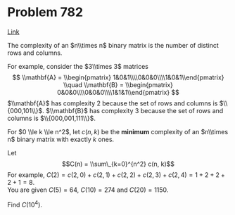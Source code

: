 # Problem 782

[Link](https://projecteuler.net/problem=782)

The complexity of an $n\\times n$ binary matrix is the number of distinct rows and columns.

For example, consider the $3\\times 3$ matrices $$ \\mathbf{A} = \\begin{pmatrix} 1&0&1\\\\0&0&0\\\\1&0&1\\end{pmatrix} \\quad \\mathbf{B} = \\begin{pmatrix} 0&0&0\\\\0&0&0\\\\1&1&1\\end{pmatrix} $$ $\\mathbf{A}$ has complexity $2$ because the set of rows and columns is $\\{000,101\\}$. $\\mathbf{B}$ has complexity $3$ because the set of rows and columns is $\\{000,001,111\\}$.

For $0 \\le k \\le n^2$, let $c(n, k)$ be the **minimum** complexity of an $n\\times n$ binary matrix with exactly $k$ ones.

Let $$C(n) = \\sum\_{k=0}^{n^2} c(n, k)$$ For example, $C(2) = c(2, 0) + c(2, 1) + c(2, 2) + c(2, 3) + c(2, 4) = 1 + 2 + 2 + 2 + 1 = 8$.  
You are given $C(5) = 64$, $C(10) = 274$ and $C(20) = 1150$.

Find $C(10^4)$.
